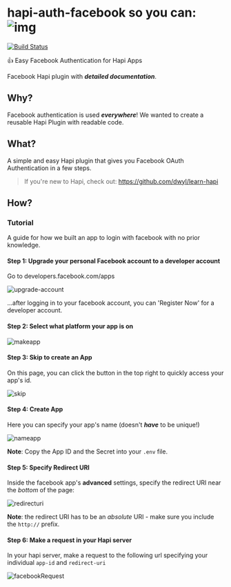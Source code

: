 # hapi-auth-facebook so you can: ![img](http://i.stack.imgur.com/pZzc4.png)
[![Build Status](https://travis-ci.org/dwyl/hapi-auth-facebook.svg)](https://travis-ci.org/dwyl/hapi-auth-facebook)

:+1: Easy Facebook Authentication for Hapi Apps

Facebook Hapi plugin with ***detailed documentation***.

## Why?

Facebook authentication is used ***everywhere***! We wanted to create a reusable Hapi Plugin with readable code.

## What?

A simple and easy Hapi plugin that gives you Facebook OAuth Authentication in a few steps.

> If you're new to Hapi, check out: https://github.com/dwyl/learn-hapi

## How?



### Tutorial

A guide for how we built an app to login with facebook with no prior knowledge.

#### Step 1: Upgrade your personal Facebook account to a developer account

Go to developers.facebook.com/apps

![upgrade-account](https://files.gitter.im/jackcarlisle/hapi-auth-facebook/KNoV/facebook1.png)

...after logging in to your facebook account, you can 'Register Now' for a developer account.

#### Step 2: Select what platform your app is on

![makeapp](https://files.gitter.im/jackcarlisle/hapi-auth-facebook/YOYX/facebook3.png)

#### Step 3: Skip to create an App

On this page, you can click the button in the top right to quickly access your app's id.

![skip](https://files.gitter.im/jackcarlisle/hapi-auth-facebook/YOYX/facebook4.png)

#### Step 4: Create App

Here you can specify your app's name (doesn't ***have*** to be unique!)

![nameapp](https://files.gitter.im/jackcarlisle/hapi-auth-facebook/YOYX/facebook5.png)

**Note**: Copy the App ID and the Secret into your ```.env``` file.

#### Step 5: Specify Redirect URI

Inside the facebook app's **advanced** settings, specify the redirect URI near the *bottom* of the page:

![redirecturi](https://files.gitter.im/jackcarlisle/hapi-auth-facebook/QG8M/Screen-Shot-2015-11-27-at-12.21.57.png)

**Note**: the redirect URI has to be an *absolute* URI - make sure you include the ```http://``` prefix.

#### Step 6: Make a request in your Hapi server

In your hapi server, make a request to the following url specifying your individual ```app-id``` and ```redirect-uri```

![facebookRequest](https://files.gitter.im/jackcarlisle/hapi-auth-facebook/fkmD/Screenshot-from-2015-11-27-12_21_22.png)
